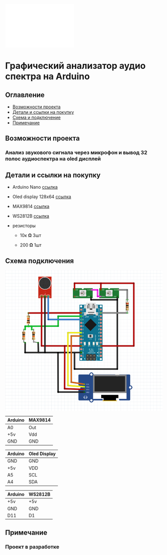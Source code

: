 ![project_photo](plug.jpg)


# Графический анализатор аудио спектра на Arduino

## Оглавление
* [Возможности проекта](#chapter-1)
* [Детали и ссылки на покупку](#chapter-2)
* [Схема и подключение](#chapter-3)
* [Примечание](#chapter-4)

<a id="chapter-1"/>

## Возможности проекта

### Анализ звукового сигнала через микрофон и вывод 32 полос аудиоспектра на oled дисплей

<a id="chapter-2"/>

## Детали и ссылки на покупку

+ Arduino Nano [ссылка](https://clck.ru/324jT7)

+ Oled display 128x64 [ссылка](https://clck.ru/324jUr)

+ MAX9814 [ссылка](https://clck.ru/324jX3)

+ WS2812B [ссылка](https://clck.ru/324jZh)

+ резисторы
	
	+ 10к **Ω** 3шт
	
	+ 200 **Ω** 1шт

<a id="chapter-3"/>

## Схема подключения

![scheme](schemes/Scheme.png)

| Arduino | MAX9814 |
| ------- | ------- |
| A0 | Out |
| +5v | Vdd |
| GND | GND |

| Arduino | Oled Display |
| ------- | ------------ |
| GND | GND |
| +5v | VDD |
| A5 | SCL |
| A4 | SDA |

| Arduino | WS2812B |
| ------- | ------- |
| +5v | +5v |
| GND | GND |
| D11 | D1 |

<a id="chapter-4"/>

## Примечание

### Проект в разработке
